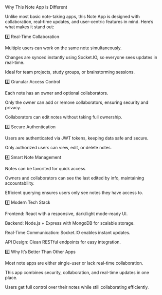 Why This Note App is Different

Unlike most basic note-taking apps, this Note App is designed with collaboration, real-time updates, and user-centric features in mind. Here’s what makes it stand out:

1️⃣ Real-Time Collaboration

Multiple users can work on the same note simultaneously.

Changes are synced instantly using Socket.IO, so everyone sees updates in real-time.

Ideal for team projects, study groups, or brainstorming sessions.

2️⃣ Granular Access Control

Each note has an owner and optional collaborators.

Only the owner can add or remove collaborators, ensuring security and privacy.

Collaborators can edit notes without taking full ownership.

3️⃣ Secure Authentication

Users are authenticated via JWT tokens, keeping data safe and secure.

Only authorized users can view, edit, or delete notes.

4️⃣ Smart Note Management

Notes can be favorited for quick access.

Owners and collaborators can see the last edited by info, maintaining accountability.

Efficient querying ensures users only see notes they have access to.

5️⃣ Modern Tech Stack

Frontend: React with a responsive, dark/light mode-ready UI.

Backend: Node.js + Express with MongoDB for scalable storage.

Real-Time Communication: Socket.IO enables instant updates.

API Design: Clean RESTful endpoints for easy integration.

6️⃣ Why It’s Better Than Other Apps

Most note apps are either single-user or lack real-time collaboration.

This app combines security, collaboration, and real-time updates in one place.

Users get full control over their notes while still collaborating efficiently.